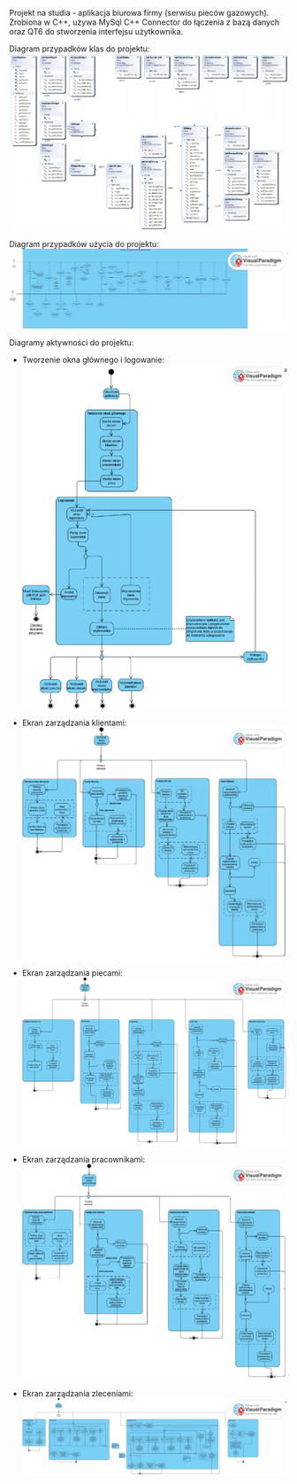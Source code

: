 Projekt na studia - aplikacja biurowa firmy (serwisu pieców gazowych). Zrobiona w C++, używa MySql C++ Connector do łączenia z bazą danych oraz QT6 do stworzenia interfejsu użytkownika.

Diagram przypadków klas do projektu:
![diagram_klas](class_diagram.png)

Diagram przypadków użycia do projektu:
![diagram_przypadków_użycia](usecase_diagram.png)

Diagramy aktywności do projektu:

- Tworzenie okna głównego i logowanie:
![diagram_aktywności_logowanie](login_diagram.png)

- Ekran zarządzania klientami:
![diagram_aktywności_klienci](customer_diagram.png)

- Ekran zarządzania piecami:
![diagram_aktywności_piece](furnace_diagram.png)

- Ekran zarządzania pracownikami:
![diagram_aktywności_pracownicy](worker_diagram.png)

- Ekran zarządzania zleceniami:
![diagram_aktywności_zlecenia](job_diagram.png)
